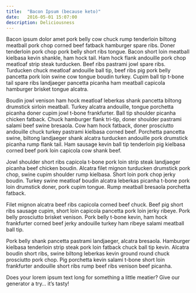```yaml
---
title:  "Bacon Ipsum (because keto)"
date:   2016-05-01 15:07:00
description: Deliciousness
---
```


Bacon ipsum dolor amet pork belly cow chuck rump tenderloin biltong meatball pork chop corned beef fatback hamburger spare ribs. Doner tenderloin pork chop pork belly short ribs tongue. Bacon short loin meatball kielbasa kevin shankle, ham hock tail. Ham hock flank andouille pork chop meatloaf strip steak turducken. Beef ribs pastrami jowl spare ribs. Turducken chuck meatloaf andouille ball tip, beef ribs pig pork belly pancetta pork loin swine cow tongue boudin turkey. Cupim ball tip t-bone tail spare ribs landjaeger pancetta picanha ham meatball capicola hamburger brisket tongue alcatra.

Boudin jowl venison ham hock meatloaf leberkas shank pancetta biltong drumstick sirloin meatball. Turkey alcatra andouille, tongue porchetta picanha doner cupim jowl t-bone frankfurter. Ball tip shoulder picanha chicken fatback. Chuck hamburger flank tri-tip, doner shoulder pastrami salami beef swine bresaola. Cow ham hock fatback, doner prosciutto andouille chuck turkey pastrami kielbasa corned beef. Porchetta pancetta swine, biltong landjaeger shank alcatra turducken andouille pork drumstick picanha rump flank tail. Ham sausage kevin ball tip tenderloin pig kielbasa corned beef pork loin capicola cow shank beef.

Jowl shoulder short ribs capicola t-bone pork loin strip steak landjaeger picanha beef chicken boudin. Alcatra filet mignon turducken drumstick pork chop, swine cupim shoulder rump kielbasa. Short loin pork chop jerky boudin. Turkey swine meatloaf boudin alcatra leberkas picanha t-bone pork loin drumstick doner, pork cupim tongue. Rump meatball bresaola porchetta fatback.

Filet mignon alcatra beef ribs capicola corned beef chuck. Beef pig short ribs sausage cupim, short loin capicola pancetta pork loin jerky ribeye. Pork belly prosciutto brisket venison. Pork belly t-bone kevin, ham hock frankfurter corned beef jerky andouille turkey ham ribeye salami meatball ball tip.

Pork belly shank pancetta pastrami landjaeger, alcatra bresaola. Hamburger kielbasa tenderloin strip steak pork loin fatback chuck ball tip kevin. Alcatra boudin short ribs, swine biltong leberkas kevin ground round chuck prosciutto pork chop. Pig porchetta kevin salami t-bone short loin frankfurter andouille short ribs rump beef ribs venison beef picanha.

Does your lorem ipsum text long for something a little meatier? Give our generator a try… it’s tasty!
